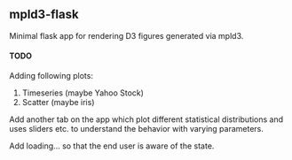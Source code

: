 mpld3-flask
-----------

Minimal flask app for rendering D3 figures generated via mpld3. 


#### TODO

Adding following plots:

1. Timeseries (maybe Yahoo Stock)
2. Scatter (maybe iris)


Add another tab on the app which plot different statistical distributions and uses sliders etc. to understand the behavior with varying parameters.

Add loading... so that the end user is aware of the state.
